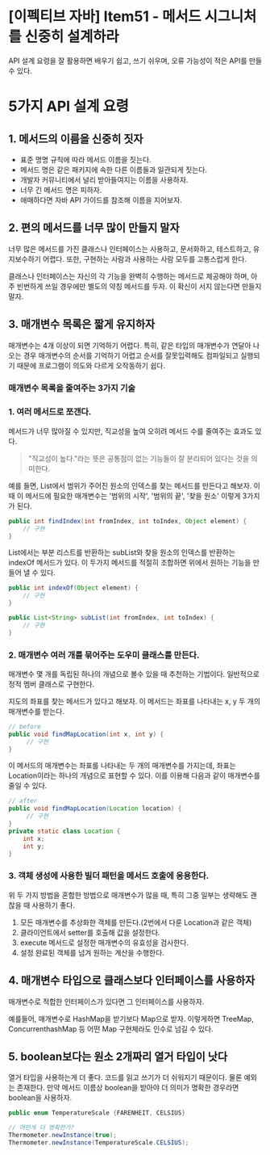 # [이펙티브 자바] Item51 - 메서드 시그니처를 신중히 설계하라

API 설계 요령을 잘 활용하면 배우기 쉽고, 쓰기 쉬우며, 오류 가능성이 적은 API를 만들 수 있다.

# 5가지 API 설계 요령

## 1. 메서드의 이름을 신중히 짓자

- 표준 명명 규칙에 따라 메서드 이름을 짓는다.
- 메서드 명은 같은 패키지에 속한 다른 이름들과 일관되게 짓는다.
- 개발자 커뮤니티에서 널리 받아들여지는 이름을 사용하자.
- 너무 긴 메서드 명은 피하자.
- 애매하다면 자바 API 가이드를 참조해 이름을 지어보자.

## 2. 편의 메서드를 너무 많이 만들지 말자

너무 많은 메서드를 가진 클래스나 인터페이스는 사용하고, 문서화하고, 테스트하고, 유지보수하기 어렵다. 또한, 구현하는 사람과 사용하는 사람 모두를 고통스럽게 한다.

클래스나 인터페이스는 자신의 각 기능을 완벽히 수행하는 메서드로 제공해야 하며, 아주 빈번하게 쓰일 경우에만 별도의 약칭 메서드를 두자. 이 확신이 서지 않는다면 만들지 말자.

## 3. 매개변수 목록은 짧게 유지하자

매개변수는 4개 이상이 되면 기억하기 어렵다. 특히, 같은 타입의 매개변수가 연달아 나오는 경우 매개변수의 순서를 기억하기 어렵고 순서를 잘못입력해도 컴파일되고 실행되기 때문에 프로그램이 의도와 다르게 오작동하기 쉽다. 

### 매개변수 목록을 줄여주는 3가지 기술

### 1. 여러 메서드로 쪼갠다.

메서드가 너무 많아질 수 있지만, 직교성을 높여 오히려 메서드 수를 줄여주는 효과도 있다. 

> "직교성이 높다."라는 뜻은 공통점이 없는 기능들이 잘 분리되어 있다는 것을 의미한다.

예를 들면, List에서 범위가 주어진 원소의 인덱스를 찾는 메서드를 만든다고 해보자. 이때 이 메서드에 필요한 매개변수는 '범위의 시작', '범위의 끝', '찾을 원소' 이렇게 3가지가 된다. 

```java
public int findIndex(int fromIndex, int toIndex, Object element) {
    // 구현
}
```

List에서는 부분 리스트를 반환하는 subList와 찾을 원소의 인덱스를 반환하는 indexOf 메서드가 있다. 이 두가지 메서드를 적절히 조합하면 위에서 원하는 기능을 만들어 낼 수 있다.

```java
public int indexOf(Object element) {
	// 구현
}

public List<String> subList(int fromIndex, int toIndex) {
	// 구현
}
```

### 2. 매개변수 여러 개를 묶어주는 도우미 클래스를 만든다.

매개변수 몇 개를 독립된 하나의 개념으로 볼수 있을 때 추천하는 기법이다. 일반적으로 정적 멤버 클래스로 구현한다.

지도의 좌표를 찾는 메서드가 있다고 해보자. 이 메서드는 좌표를 나타내는 x, y 두 개의 매개변수를 받는다.

```java
// before
public void findMapLocation(int x, int y) {
     // 구현
}
```

이 메서드의 매개변수는 좌표를 나타내는 두 개의 매개변수를 가지는데, 좌표는 Location이라는 하나의 개념으로 표현할 수 있다. 이를 이용해 다음과 같이 매개변수를 줄일 수 있다.

```java
// after
public void findMapLocation(Location location) {
     // 구현
}
private static class Location {
    int x;
    int y;
}
```

### 3. 객체 생성에 사용한 빌더 패턴을 메서드 호출에 응용한다.

위 두 가지 방법을 혼합한 방법으로 매개변수가 많을 때, 특히 그중 일부는 생략해도 괜찮을 때 사용하기 좋다.

1. 모든 매개변수를 추상화한 객체를 만든다.(2번에서 다룬 Location과 같은 객체)
2. 클라이언트에서 setter를 호출해 값을 설정한다.
3. execute 메서드로 설정한 매개변수의 유효성을 검사한다.
4. 설정 완료된 객체를 넘겨 원하는 계산을 수행한다.

## 4. 매개변수 타입으로 클래스보다 인터페이스를 사용하자

매개변수로 적합한 인터페이스가 있다면 그 인터페이스를 사용하자.

예를들어, 매개변수로 HashMap을 받기보다 Map으로 받자. 이렇게하면 TreeMap, ConcurrenthashMap 등 어떤 Map 구현체라도 인수로 넘길 수 있다.

## 5. boolean보다는 원소 2개짜리 열거 타입이 낫다

열거 타입을 사용하는게 더 좋다. 코드를 읽고 쓰기가 더 쉬워지기 때문이다. 물론 예외는 존재한다. 만약 메서드 이름상 boolean을 받아야 더 의미가 명확한 경우라면 boolean을 사용하자.

```java
public enum TemperatureScale {FARENHEIT, CELSIUS}

// 어떤게 더 명확한가?
Thermometer.newInstance(true);
Thermometer.newInstance(TemperatureScale.CELSIUS);
```